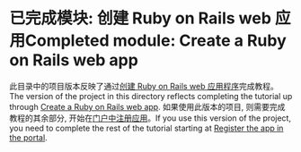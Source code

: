 # <a name="completed-module-create-a-ruby-on-rails-web-app"></a><span data-ttu-id="5098c-101">已完成模块: 创建 Ruby on Rails web 应用</span><span class="sxs-lookup"><span data-stu-id="5098c-101">Completed module: Create a Ruby on Rails web app</span></span>

<span data-ttu-id="5098c-102">此目录中的项目版本反映了通过[创建 Ruby on Rails web 应用程序](https://docs.microsoft.com/graph/training/ruby-tutorial?tutorial-step=1)完成教程。</span><span class="sxs-lookup"><span data-stu-id="5098c-102">The version of the project in this directory reflects completing the tutorial up through [Create a Ruby on Rails web app](https://docs.microsoft.com/graph/training/ruby-tutorial?tutorial-step=1).</span></span> <span data-ttu-id="5098c-103">如果使用此版本的项目, 则需要完成教程的其余部分, 开始在[门户中注册应用](https://docs.microsoft.com/graph/training/ruby-tutorial?tutorial-step=2)。</span><span class="sxs-lookup"><span data-stu-id="5098c-103">If you use this version of the project, you need to complete the rest of the tutorial starting at [Register the app in the portal](https://docs.microsoft.com/graph/training/ruby-tutorial?tutorial-step=2).</span></span>